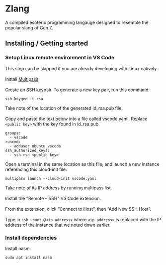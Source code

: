 # Zlang
A compiled esoteric programming langauge designed to resemble the popular slang of Gen Z.

## Installing / Getting started

### Setup Linux remote environment in VS Code
This step can be skipped if you are already developing with Linux natively.
\
\
Install [Multipass](https://multipass.run/install).
\
\
Create an SSH keypair. To generate a new key pair, run this command:
```
ssh-keygen -t rsa
```
Take note of the location of the generated id_rsa.pub file.
\
\
Copy and paste the text below into a file called vscode.yaml. Replace `<public key>` with the key found in id_rsa.pub.
```
groups:
  - vscode
runcmd:
  - adduser ubuntu vscode
ssh_authorized_keys:
  - ssh-rsa <public key>
```
Open a terminal in the same location as this file, and launch a new instance referencing this cloud-init file:
```
multipass launch --cloud-init vscode.yaml
```
Take note of its IP address by running multipass list.
\
\
Install the "Remote – SSH" VS Code extension.
\
\
From the extension, click “Connect to Host”, then “Add New SSH Host”.
\
\
Type in `ssh ubuntu@<ip address>` where `<ip address>` is replaced with the IP address of the instance that we noted down earlier.
### Install dependencies
Install nasm.
```
sudo apt install nasm
```
